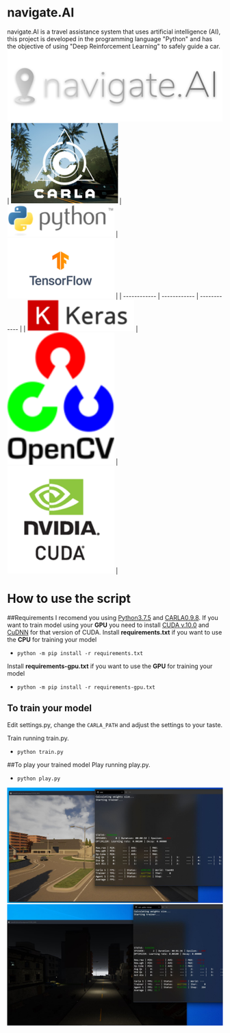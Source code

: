 # navigate.AI
navigate.AI is a travel assistance system that uses artificial intelligence (AI), this project is developed in the programming language "Python" and has the objective of using "Deep Reinforcement Learning" to safely guide a car.
<img src="images/logo.png">
| <img src="images/carla.JPG" width="250"> | <img src="images/python.png" width="250"> | <img src="images/tensorflow.png" width="250"> |
| ------------ | ------------ | ------------ |
| <img src="images/keras.png" width="250"> | <img src="images/opencv.png" width="250"> | <img src="images/cuda.png" width="250"> |

# How to use the script
##Requirements
I recomend you using [Python3.7.5](https://www.python.org/downloads/release/python-375/ "Python3.7.5") and [CARLA0.9.8](https://github.com/carla-simulator/carla/releases/tag/0.9.8 "CARLA0.9.8").
If you want to train model using your **GPU** you need to install [CUDA v.10.0](https://developer.nvidia.com/cuda-10.0-download-archive "CUDA v.10.0") and [CuDNN](https://developer.nvidia.com/rdp/cudnn-archive "CuDNN") for that version of CUDA.
Install **requirements.txt** if you want to use the **CPU** for training your model
- `python -m pip install -r requirements.txt`

Install **requirements-gpu.txt** if you want to use the **GPU** for training your model
- `python -m pip install -r requirements-gpu.txt`
## To train your model
Edit settings.py, change the `CARLA_PATH` and adjust the settings to your taste.

Train running train.py.
- `python train.py`

##To play your trained model
Play running play.py.
- `python play.py`
<img src="images/carla1.JPG">
<img src="images/carla2.JPG">